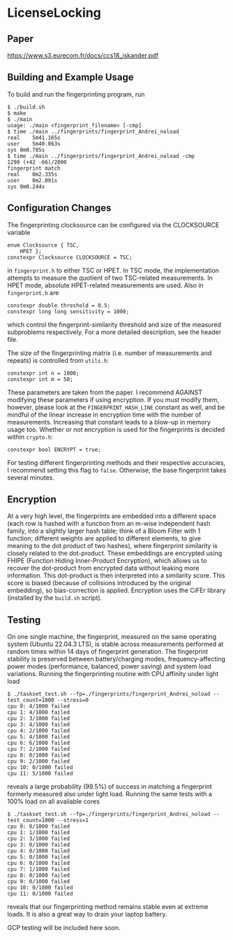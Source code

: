 # LicenseLocking

## Paper

https://www.s3.eurecom.fr/docs/ccs18_iskander.pdf

## Building and Example Usage
To build and run the fingerprinting program, run
```
$ ./build.sh
$ make
$ ./main
usage: ./main <fingerprint_filename> [-cmp]
$ time ./main ../fingerprints/fingerprint_Andrei_noload
real	5m41.165s
user	5m40.063s
sys	0m0.705s
$ time ./main ../fingerprints/fingerprint_Andrei_noload -cmp
1298 (+42 -66)/2000
fingerprint match
real	0m2.335s
user	0m2.091s
sys	0m0.244s
```

## Configuration Changes
The fingerprinting clocksource can be configured via the CLOCKSOURCE variable
```
enum Clocksource { TSC,
    HPET };
constexpr Clocksource CLOCKSOURCE = TSC;
```
in `fingerprint.h` to either TSC or HPET. In TSC mode, the implementation attempts to measure the quotient of two TSC-related measurements. In HPET mode, absolute HPET-related measurements are used.
Also in `fingerprint.h` are
```
constexpr double threshold = 0.5;
constexpr long long sensitivity = 1000;
```
which control the fingerprint-similarity threshold and size of the measured subproblems respectively. For a more detailed description, see the header file.

The size of the fingerprinting matrix (i.e. number of measurements and repeats) is controlled from `utils.h`:
```
constexpr int n = 1000;
constexpr int m = 50;
```
These parameters are taken from the paper. I recommend AGAINST modifying these parameters if using encryption. If you must modify them, however, please look at the `FINGERPRINT_HASH_LINE` constant as well, and be mindful of the linear increase in encryption time with the number of measurements. Increasing that constant leads to a blow-up in memory usage too. Whether or not encryption is used for the fingerprints is decided within `crypto.h`:
```
constexpr bool ENCRYPT = true;
```
For testing different fingerprinting methods and their respective accuracies, I recommend setting this flag to `false`. Otherwise, the base fingerprint takes several minutes.

## Encryption

At a very high level, the fingerprints are embedded into a different space (each row is hashed with a function from an m-wise independent hash family, into a slightly larger hash table; think of a Bloom Filter with 1 function; different weights are applied to different elements, to give meaning to the dot product of two hashes), where fingerprint similarity is closely related to the dot-product. These embeddings are encrypted using FHIPE (Function Hiding Inner-Product Encryption), which allows us to recover the dot-product from encrypted data without leaking more information. This dot-product is then interpreted into a similarity score. This score is biased (because of collisions introduced by the original embedding), so bias-correction is applied. Encryption uses the CiFEr library (installed by the `build.sh` script).

## Testing

On one single machine, the fingerprint, measured on the same operating system (Ubuntu 22.04.3 LTS), is stable
across measurements performed at random times within 14 days of fingerprint generation. The fingerprint stability 
is preserved between battery/charging modes, frequency-affecting power modes (performance, balanced, power saving)
and system load variations. Running the fingerprinting routine with CPU affinity under light load
```
$ ./taskset_test.sh --fp=./fingerprints/fingerprint_Andrei_noload --test_count=1000 --stress=0
cpu 0: 4/1000 failed
cpu 1: 4/1000 failed
cpu 2: 3/1000 failed
cpu 3: 4/1000 failed
cpu 4: 2/1000 failed
cpu 5: 4/1000 failed
cpu 6: 6/1000 failed
cpu 7: 2/1000 failed
cpu 8: 0/1000 failed
cpu 9: 2/1000 failed
cpu 10: 0/1000 failed
cpu 11: 5/1000 failed
```
reveals a large probability (99.5%) of success in matching a fingerprint formerly measured also under light load. 
Running the same tests with a 100% load on all available cores
```
$ ./taskset_test.sh --fp=./fingerprints/fingerprint_Andrei_noload --test_count=1000 --stress=1
cpu 0: 0/1000 failed
cpu 1: 1/1000 failed
cpu 2: 3/1000 failed
cpu 3: 0/1000 failed
cpu 4: 0/1000 failed
cpu 5: 0/1000 failed
cpu 6: 0/1000 failed
cpu 7: 1/1000 failed
cpu 8: 0/1000 failed
cpu 9: 0/1000 failed
cpu 10: 0/1000 failed
cpu 11: 0/1000 failed
```
reveals that our fingerprinting method remains stable even at extreme loads. It is also a great way to drain your laptop battery.

GCP testing will be included here soon.
